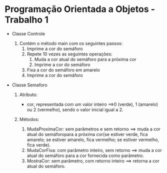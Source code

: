 # Programação Orientada a Objetos - Trabalho 1

* Classe Controle
  1. Contém o método main com os seguintes passos:
      1. Imprime a cor do semáforo
      1. Repete 10 vezes as seguintes operações:
          1. Muda a cor atual do semáforo para a próxima cor
          1. Imprime a cor do semáforo
      1. Fixa a cor do semáforo em amarelo
      1. Imprime a cor do semáforo

* Classe Semaforo
    1. Atributo: 
        * cor, representada com um valor inteiro ==>0 (verde), 1 (amarelo) ou 2 (vermelho), sendo o valor inicial igual a 2.

    1. Métodos:
        1. MudaProximaCor: sem parâmetros e sem retorno ==> muda a cor atual do semáforopara a próxima cor(se estiver verde, fica amarelo; se estiver amarelo, fica vermelho; se estiver vermelho, fica verde).
        1. MudaCorFixa: com parâmetro inteiro, sem retorno ==> muda a cor atual do semáforo para a cor fornecida como parâmetro.
        1. MostraCor: sem parâmetro, com retorno inteiro ==> retorna a cor atual do semáforo.
